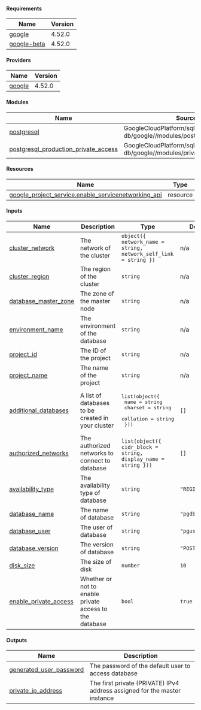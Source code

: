 <!-- BEGIN_TF_DOCS -->
#### Requirements

| Name | Version |
|------|---------|
| <a name="requirement_google"></a> [google](#requirement\_google) | 4.52.0 |
| <a name="requirement_google-beta"></a> [google-beta](#requirement\_google-beta) | 4.52.0 |

#### Providers

| Name | Version |
|------|---------|
| <a name="provider_google"></a> [google](#provider\_google) | 4.52.0 |

#### Modules

| Name | Source | Version |
|------|--------|---------|
| <a name="module_postgresql"></a> [postgresql](#module\_postgresql) | GoogleCloudPlatform/sql-db/google//modules/postgresql | 14.0.0 |
| <a name="module_postgresql_production_private_access"></a> [postgresql\_production\_private\_access](#module\_postgresql\_production\_private\_access) | GoogleCloudPlatform/sql-db/google//modules/private_service_access | n/a |

#### Resources

| Name | Type |
|------|------|
| [google_project_service.enable_servicenetworking_api](https://registry.terraform.io/providers/hashicorp/google/4.52.0/docs/resources/project_service) | resource |

#### Inputs

| Name | Description | Type | Default | Required |
|------|-------------|------|---------|:--------:|
| <a name="input_cluster_network"></a> [cluster\_network](#input\_cluster\_network) | The network of the cluster | `object({ network_name = string, network_self_link = string })` | n/a | yes |
| <a name="input_cluster_region"></a> [cluster\_region](#input\_cluster\_region) | The region of the cluster | `string` | n/a | yes |
| <a name="input_database_master_zone"></a> [database\_master\_zone](#input\_database\_master\_zone) | The zone of the master node | `string` | n/a | yes |
| <a name="input_environment_name"></a> [environment\_name](#input\_environment\_name) | The environment of the database | `string` | n/a | yes |
| <a name="input_project_id"></a> [project\_id](#input\_project\_id) | The ID of the project | `string` | n/a | yes |
| <a name="input_project_name"></a> [project\_name](#input\_project\_name) | The name of the project | `string` | n/a | yes |
| <a name="input_additional_databases"></a> [additional\_databases](#input\_additional\_databases) | A list of databases to be created in your cluster | <pre>list(object({<br>    name      = string<br>    charset   = string<br>    collation = string<br>  }))</pre> | `[]` | no |
| <a name="input_authorized_networks"></a> [authorized\_networks](#input\_authorized\_networks) | The authorized networks to connect to database | `list(object({ cidr_block = string, display_name = string }))` | `[]` | no |
| <a name="input_availability_type"></a> [availability\_type](#input\_availability\_type) | The availability type of database | `string` | `"REGIONAL"` | no |
| <a name="input_database_name"></a> [database\_name](#input\_database\_name) | The name of database | `string` | `"pgdb"` | no |
| <a name="input_database_user"></a> [database\_user](#input\_database\_user) | The user of database | `string` | `"pguser"` | no |
| <a name="input_database_version"></a> [database\_version](#input\_database\_version) | The version of database | `string` | `"POSTGRES_14"` | no |
| <a name="input_disk_size"></a> [disk\_size](#input\_disk\_size) | The size of disk | `number` | `10` | no |
| <a name="input_enable_private_access"></a> [enable\_private\_access](#input\_enable\_private\_access) | Whether or not to enable private access to the database | `bool` | `true` | no |

#### Outputs

| Name | Description |
|------|-------------|
| <a name="output_generated_user_password"></a> [generated\_user\_password](#output\_generated\_user\_password) | The password of the default user to access database |
| <a name="output_private_ip_address"></a> [private\_ip\_address](#output\_private\_ip\_address) | The first private (PRIVATE) IPv4 address assigned for the master instance |
<!-- END_TF_DOCS -->
